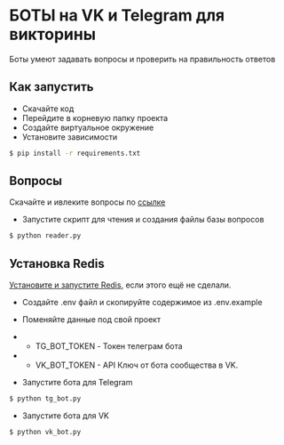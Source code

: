 # БОТЫ на VK и Telegram для викторины

Боты умеют задавать вопросы и проверить на правильность ответов

## Как запустить

* Скачайте код
* Перейдите в корневую папку проекта
* Создайте виртуальное окружение
* Установите зависимости

```bash
$ pip install -r requirements.txt
```

## Вопросы
Скачайте и ивлеките вопросы по [ссылке](https://dvmn.org/media/modules_dist/quiz-questions.zip)
* Запустите скрипт для чтения и создания файлы базы вопросов

```bash
$ python reader.py
```

## Установка Redis
[Установите и запустите Redis](https://redis.io/docs/latest/operate/oss_and_stack/install/install-redis/), если этого ещё не сделали.


* Создайте .env файл и скопируйте содержимое из .env.example
* Поменяйте данные под свой проект
* * TG_BOT_TOKEN - Токен телеграм бота
* * VK_BOT_TOKEN - API Ключ от бота сообщества в VK.


* Запустите бота для Telegram
```bash
$ python tg_bot.py
```

* Запустите бота для VK
```bash
$ python vk_bot.py
```
